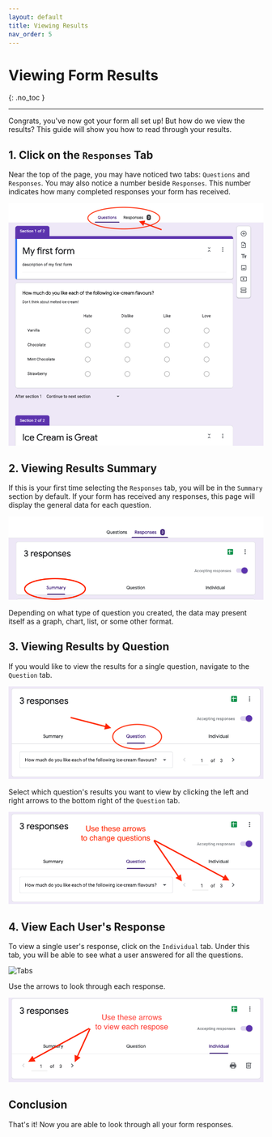 ```yaml
---
layout: default
title: Viewing Results
nav_order: 5
---
```


# Viewing Form Results

{: .no_toc }

---

Congrats, you've now got your form all set up! But how do we view the results? This guide will show you how to read through your results.

## 1. Click on the `Responses` Tab

Near the top of the page, you may have noticed two tabs: `Questions` and `Responses`. You may also notice a number beside `Responses`. This number indicates how many completed responses your form has received.

![Tabs](./images/results/1_tabs.png)

## 2. Viewing Results Summary

If this is your first time selecting the `Responses` tab, you will be in the `Summary` section by default. If your form has received any responses, this page will display the general data for each question.

![Summary](./images/results/2_summary.png)

Depending on what type of question you created, the data may present itself as a graph, chart, list, or some other format.

## 3. Viewing Results by Question

If you would like to view the results for a single question, navigate to the `Question` tab.

![Tabs](./images/results/3_tabs.png)

Select which question's results you want to view by clicking the left and right arrows to the bottom right of the `Question` tab.

![Arrows](./images/results/3_arrows.png)

## 4. View Each User's Response

To view a single user's response, click on the `Individual` tab. Under this tab, you will be able to see what a user answered for all the questions.

![Tabs](./images/results/4_arrows.png)

Use the arrows to look through each response.

![arrows](./images/results/4_users.png)

## Conclusion

That's it! Now you are able to look through all your form responses.
